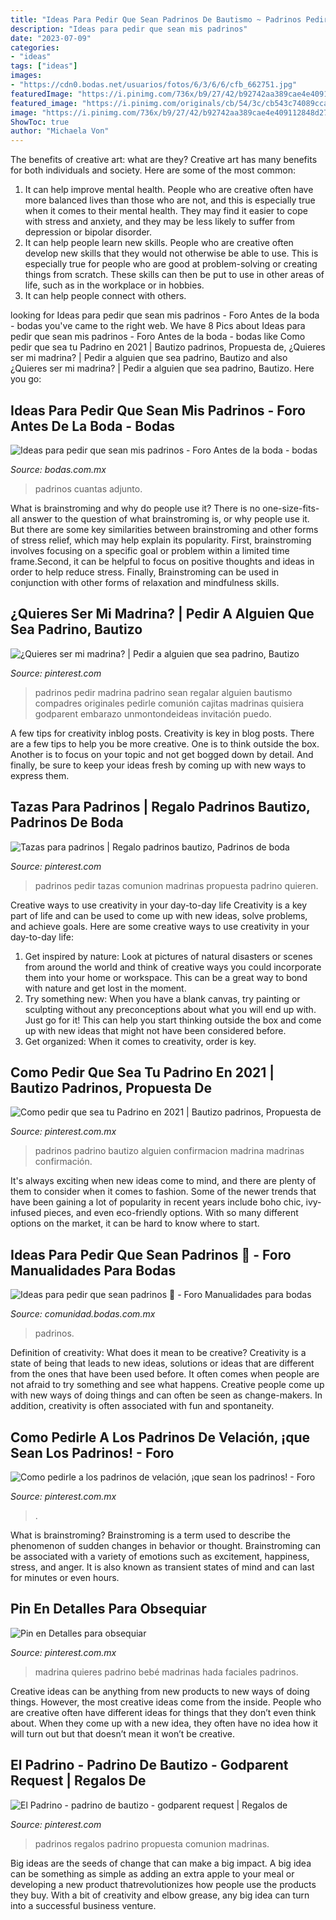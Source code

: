 ```yaml
---
title: "Ideas Para Pedir Que Sean Padrinos De Bautismo ~ Padrinos Pedir Madrina Padrino Sean Regalar Alguien Bautismo Compadres Originales Pedirle Comunión Cajitas Madrinas Quisiera Godparent Embarazo Unmontondeideas Invitación Puedo"
description: "Ideas para pedir que sean mis padrinos"
date: "2023-07-09"
categories:
- "ideas"
tags: ["ideas"]
images:
- "https://cdn0.bodas.net/usuarios/fotos/6/3/6/6/cfb_662751.jpg"
featuredImage: "https://i.pinimg.com/736x/b9/27/42/b92742aa389cae4e409112848d273622.jpg"
featured_image: "https://i.pinimg.com/originals/cb/54/3c/cb543c74089cca2805c031f8ff8dabce.jpg"
image: "https://i.pinimg.com/736x/b9/27/42/b92742aa389cae4e409112848d273622.jpg"
ShowToc: true
author: "Michaela Von"
---
```



The benefits of creative art: what are they?
Creative art has many benefits for both individuals and society. Here are some of the most common: 
1) It can help improve mental health. People who are creative often have more balanced lives than those who are not, and this is especially true when it comes to their mental health. They may find it easier to cope with stress and anxiety, and they may be less likely to suffer from depression or bipolar disorder.
2) It can help people learn new skills. People who are creative often develop new skills that they would not otherwise be able to use. This is especially true for people who are good at problem-solving or creating things from scratch. These skills can then be put to use in other areas of life, such as in the workplace or in hobbies.
3) It can help people connect with others.

	

		
looking for Ideas para pedir que sean mis padrinos - Foro Antes de la boda - bodas you've came to the right web. We have 8 Pics about Ideas para pedir que sean mis padrinos - Foro Antes de la boda - bodas like Como pedir que sea tu Padrino en 2021 | Bautizo padrinos, Propuesta de, ¿Quieres ser mi madrina? | Pedir a alguien que sea padrino, Bautizo and also ¿Quieres ser mi madrina? | Pedir a alguien que sea padrino, Bautizo. Here you go:
		
    
## Ideas Para Pedir Que Sean Mis Padrinos - Foro Antes De La Boda - Bodas

<img loading=lazy src="https://cdn0.bodas.net/usuarios/fotos/6/3/6/6/cfb_662751.jpg" onerror="this.onerror=null;this.src='https://tse2.mm.bing.net/th?id=OIP.MMAG024WAcsKce8oHZDwfwHaJ4&amp;pid=15.1';" alt="Ideas para pedir que sean mis padrinos - Foro Antes de la boda - bodas">

_Source: bodas.com.mx_

>padrinos cuantas adjunto. 

	

What is brainstroming and why do people use it?
There is no one-size-fits-all answer to the question of what brainstroming is, or why people use it. But there are some key similarities between brainstroming and other forms of stress relief, which may help explain its popularity. First, brainstroming involves focusing on a specific goal or problem within a limited time frame.Second, it can be helpful to focus on positive thoughts and ideas in order to help reduce stress. Finally, Brainstroming can be used in conjunction with other forms of relaxation and mindfulness skills.

    
## ¿Quieres Ser Mi Madrina? | Pedir A Alguien Que Sea Padrino, Bautizo

<img loading=lazy src="https://i.pinimg.com/736x/b9/27/42/b92742aa389cae4e409112848d273622.jpg" onerror="this.onerror=null;this.src='https://tse4.mm.bing.net/th?id=OIP.PfAzVdq3_PjqGEWnnEZVZgHaML&amp;pid=15.1';" alt="¿Quieres ser mi madrina? | Pedir a alguien que sea padrino, Bautizo">

_Source: pinterest.com_

>padrinos pedir madrina padrino sean regalar alguien bautismo compadres originales pedirle comunión cajitas madrinas quisiera godparent embarazo unmontondeideas invitación puedo. 

	

A few tips for creativity inblog posts.
Creativity is key in blog posts. There are a few tips to help you be more creative. One is to think outside the box. Another is to focus on your topic and not get bogged down by detail. And finally, be sure to keep your ideas fresh by coming up with new ways to express them.

    
## Tazas Para Padrinos | Regalo Padrinos Bautizo, Padrinos De Boda

<img loading=lazy src="https://i.pinimg.com/originals/cb/54/3c/cb543c74089cca2805c031f8ff8dabce.jpg" onerror="this.onerror=null;this.src='https://tse4.mm.bing.net/th?id=OIP.-gaMR4Z-wQ7TyRfN2NhzJQHaJ4&amp;pid=15.1';" alt="Tazas para padrinos | Regalo padrinos bautizo, Padrinos de boda">

_Source: pinterest.com_

>padrinos pedir tazas comunion madrinas propuesta padrino quieren. 

	

Creative ways to use creativity in your day-to-day life
Creativity is a key part of life and can be used to come up with new ideas, solve problems, and achieve goals. Here are some creative ways to use creativity in your day-to-day life:
1. Get inspired by nature: Look at pictures of natural disasters or scenes from around the world and think of creative ways you could incorporate them into your home or workspace. This can be a great way to bond with nature and get lost in the moment.
2. Try something new: When you have a blank canvas, try painting or sculpting without any preconceptions about what you will end up with. Just go for it! This can help you start thinking outside the box and come up with new ideas that might not have been considered before.
3. Get organized: When it comes to creativity, order is key.

    
## Como Pedir Que Sea Tu Padrino En 2021 | Bautizo Padrinos, Propuesta De

<img loading=lazy src="https://i.pinimg.com/736x/5e/28/76/5e28761a2035a8c7ddbd2c5e74b5bee8.jpg" onerror="this.onerror=null;this.src='https://tse2.mm.bing.net/th?id=OIP.JXApDJQAefco-cpMqiHRSQHaNL&amp;pid=15.1';" alt="Como pedir que sea tu Padrino en 2021 | Bautizo padrinos, Propuesta de">

_Source: pinterest.com.mx_

>padrinos padrino bautizo alguien confirmacion madrina madrinas confirmación. 

	

It's always exciting when new ideas come to mind, and there are plenty of them to consider when it comes to fashion. Some of the newer trends that have been gaining a lot of popularity in recent years include boho chic, ivy-infused pieces, and even eco-friendly options. With so many different options on the market, it can be hard to know where to start.

    
## Ideas Para Pedir Que Sean Padrinos 🤭 - Foro Manualidades Para Bodas

<img loading=lazy src="https://cdn0.bodas.com.mx/usr/3/3/3/9/cfb_1635869.jpg" onerror="this.onerror=null;this.src='https://tse3.mm.bing.net/th?id=OIP.Fs1OiUFgR5l8PImd6ze2jQHaJ4&amp;pid=15.1';" alt="Ideas para pedir que sean padrinos 🤭 - Foro Manualidades para bodas">

_Source: comunidad.bodas.com.mx_

>padrinos. 

	

Definition of creativity: What does it mean to be creative?
Creativity is a state of being that leads to new ideas, solutions or ideas that are different from the ones that have been used before. It often comes when people are not afraid to try something and see what happens. Creative people come up with new ways of doing things and can often be seen as change-makers. In addition, creativity is often associated with fun and spontaneity.

    
## Como Pedirle A Los Padrinos De Velación, ¡que Sean Los Padrinos! - Foro

<img loading=lazy src="https://i.pinimg.com/736x/81/0a/21/810a2108d15cb105e17b8b567e1f9103.jpg" onerror="this.onerror=null;this.src='https://tse3.mm.bing.net/th?id=OIP.a434cMTIZ05uxrqd3PKAyAHaJ_&amp;pid=15.1';" alt="Como pedirle a los padrinos de velación, ¡que sean los padrinos! - Foro">

_Source: pinterest.com.mx_

>. 

	

What is brainstroming?
Brainstroming is a term used to describe the phenomenon of sudden changes in behavior or thought. Brainstroming can be associated with a variety of emotions such as excitement, happiness, stress, and anger. It is also known as transient states of mind and can last for minutes or even hours.

    
## Pin En Detalles Para Obsequiar

<img loading=lazy src="https://i.pinimg.com/originals/df/d5/f9/dfd5f95555d00e151a5b06c8a28244ad.jpg" onerror="this.onerror=null;this.src='https://tse3.mm.bing.net/th?id=OIP.BU04-1Pu5E9yaqTORlWGugHaLH&amp;pid=15.1';" alt="Pin en Detalles para obsequiar">

_Source: pinterest.com.mx_

>madrina quieres padrino bebé madrinas hada faciales padrinos. 

	

Creative ideas can be anything from new products to new ways of doing things. However, the most creative ideas come from the inside. People who are creative often have different ideas for things that they don’t even think about. When they come up with a new idea, they often have no idea how it will turn out but that doesn’t mean it won’t be creative.

    
## El Padrino - Padrino De Bautizo - Godparent Request | Regalos De

<img loading=lazy src="https://i.pinimg.com/736x/35/9c/bf/359cbf70ad3132470b03abeef1eeecab.jpg" onerror="this.onerror=null;this.src='https://tse2.mm.bing.net/th?id=OIP.2YFLiHdJ4irHoq0VLAvrYQHaFG&amp;pid=15.1';" alt="El Padrino - padrino de bautizo - godparent request | Regalos de">

_Source: pinterest.com_

>padrinos regalos padrino propuesta comunion madrinas. 

	

Big ideas are the seeds of change that can make a big impact. A big idea can be something as simple as adding an extra apple to your meal or developing a new product thatrevolutionizes how people use the products they buy. With a bit of creativity and elbow grease, any big idea can turn into a successful business venture.

